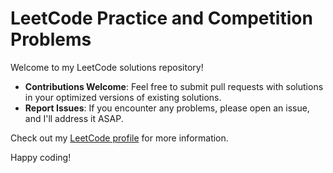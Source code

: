 # LeetCode Practice and Competition Problems

Welcome to my LeetCode solutions repository!

- **Contributions Welcome**: Feel free to submit pull requests with solutions in your optimized versions of existing solutions.
- **Report Issues**: If you encounter any problems, please open an issue, and I'll address it ASAP.

Check out my [LeetCode profile](https://leetcode.com/u/Rohit10jr/) for more information.

Happy coding!
